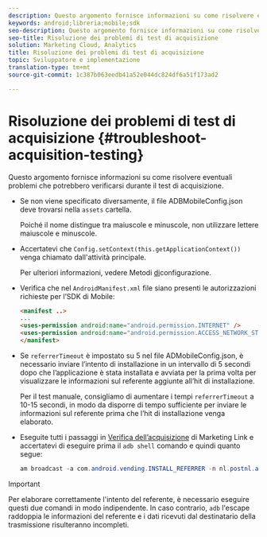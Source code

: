 ```yaml
---
description: Questo argomento fornisce informazioni su come risolvere eventuali problemi che potrebbero verificarsi durante il test di acquisizione.
keywords: android;libreria;mobile;sdk
seo-description: Questo argomento fornisce informazioni su come risolvere eventuali problemi che potrebbero verificarsi durante il test di acquisizione.
seo-title: Risoluzione dei problemi di test di acquisizione
solution: Marketing Cloud, Analytics
title: Risoluzione dei problemi di test di acquisizione
topic: Sviluppatore e implementazione
translation-type: tm+mt
source-git-commit: 1c387b063eedb41a52e044dc824df6a51f173ad2

---
```



# Risoluzione dei problemi di test di acquisizione {#troubleshoot-acquisition-testing}

Questo argomento fornisce informazioni su come risolvere eventuali problemi che potrebbero verificarsi durante il test di acquisizione.

* Se non viene specificato diversamente, il file ADBMobileConfig.json deve trovarsi nella `assets` cartella.

   Poiché il nome distingue tra maiuscole e minuscole, non utilizzare lettere maiuscole e minuscole.

* Accertatevi che `Config.setContext(this.getApplicationContext())` venga chiamato dall'attività principale.

   Per ulteriori informazioni, vedere Metodi [di](https://docs.adobe.com/content/help/en/mobile-services/android/configuration-android/methods.html)configurazione.

* Verifica che nel `AndroidManifest.xml` file siano presenti le autorizzazioni richieste per l’SDK di Mobile:

   ```html
   <manifest ..>
   ... 
   <uses-permission android:name="android.permission.INTERNET" />
   <uses-permission android:name="android.permission.ACCESS_NETWORK_STATE" />
   </manifest>
   ```

* Se `referrerTimeout` è impostato su 5 nel file ADMobileConfig.json, è necessario inviare l’intento di installazione in un intervallo di 5 secondi dopo che l’applicazione è stata installata e avviata per la prima volta per visualizzare le informazioni sul referente aggiunte all’hit di installazione.

   Per il test manuale, consigliamo di aumentare i tempi `referrerTimeout` a 10-15 secondi, in modo da disporre di tempo sufficiente per inviare le informazioni sul referente prima che l’hit di installazione venga elaborato.

* Eseguite tutti i passaggi in [Verifica dell’acquisizione](https://docs.adobe.com/content/help/en/mobile-services/android/acquisition-android/t-testing-marketing-link-acquisition.html) di Marketing Link e accertatevi di eseguire prima il `adb shell` comando e quindi quanto segue:

   ```java
   am broadcast -a com.android.vending.INSTALL_REFERRER -n nl.postnl.app/.tracking.AdobeAcquisitionLinkBroadcastReceiver --es "referrer" "utm_source=adb_acq_v3&utm_campaign=adb_acq_v3&utm_content=<the newly generated id at step #7>"
   ```

>[!IMPORTANT]
>
>Per elaborare correttamente l'intento del referente, è necessario eseguire questi due comandi in modo indipendente. In caso contrario, `adb` l'escape raddoppia le informazioni del referente e i dati ricevuti dal destinatario della trasmissione risulteranno incompleti.

